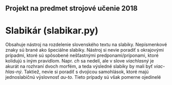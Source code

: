 ## Projekt na predmet strojové učenie 2018

# Slabikár (slabikar.py)

Obsahuje nástroj na rozdelenie slovenského textu na slabiky. Nepísmenkové znaky sú brané ako špeciálne slabiky. Nástroj si nevie poradiť s okrajovými prípadmi, ktoré sú spôsobené nešťastnými predponami/príponami, ktoré kolidujú s iným pravidlom. Napr. *ch* sa nedelí, ale v slove *viachlasný* je akurát na rozhraní dvoch morfém, a teda výsledné slabiky by mali byť *viac-hlas-ný*. Taktiež, nevie si poradiť s dvojicou samohlások, ktoré majú jednoslabičnú výslovnosť *au-to*. Tieto prípady sú však pomerne ojedinelé 
